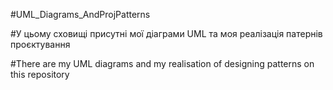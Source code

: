 #UML_Diagrams_AndProjPatterns

#У цьому сховищі присутні мої діаграми UML та моя реалізація патернів проєктування

#There are my UML diagrams and my realisation of designing patterns on this repository
 

